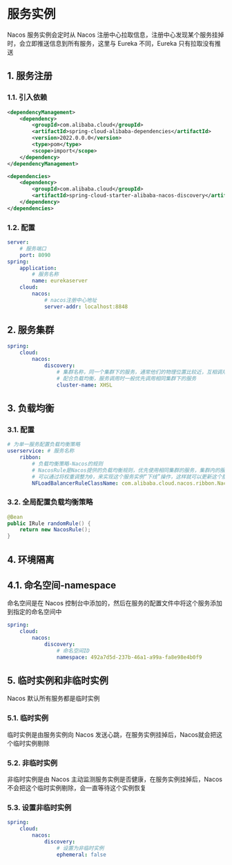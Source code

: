 # 服务实例

Nacos 服务实例会定时从 Nacos 注册中心拉取信息，注册中心发现某个服务挂掉时，会立即推送信息到所有服务，这里与 Eureka 不同，Eureka 只有拉取没有推送

## 1. 服务注册

### 1.1. 引入依赖

```xml
<dependencyManagement>
    <dependency>
        <groupId>com.alibaba.cloud</groupId>
        <artifactId>spring-cloud-alibaba-dependencies</artifactId>
        <version>2022.0.0.0</version>
        <type>pom</type>
        <scope>import</scope>
    </dependency>
</dependencyManagement>

<dependencies>
	<dependency>
    	<groupId>com.alibaba.cloud</groupId>
        <artifactId>spring-cloud-starter-alibaba-nacos-discovery</artifactId>
    </dependency>
</dependencies>
```

### 1.2. 配置

```yaml 
server:
	# 服务端口
	port: 8090
spring:
	application:
		# 服务名称
		name: eurekaserver
	cloud:
		nacos:
			# nacos注册中心地址 
			server-addr: localhost:8848
```

## 2. 服务集群

```yaml
spring:
	cloud:
		nacos:
			discovery:
				# 集群名称，同一个集群下的服务，通常他们的物理位置比较近，互相调用API时的延时比较低，默认集群名称：DEFAULT
				# 配合负载均衡，服务调用时一般优先调用相同集群下的服务
				cluster-name: XHSL
```

## 3. 负载均衡

### 3.1. 配置

```yaml
# 为单一服务配置负载均衡策略
userservice: # 服务名称
	ribbon:
		# 负载均衡策略-Nacos的规则
		# NacosRule是Nacos提供的负载均衡规则，优先使用相同集群的服务，集群内的服务根据权重来分配，默认权重都是1，可以在Nacos控制台配置
		# 可以通过将权重调整为0，来实现这个服务实例“下线”操作，这样就可以更新这个服务了
		NFLoadBalancerRuleClassName: com.alibaba.cloud.nacos.ribbon.NacosRule
```

### 3.2. 全局配置负载均衡策略

```java
@Bean
public IRule randomRule() {
    return new NacosRule();
}
```

## 4. 环境隔离

## 4.1. 命名空间-namespace

命名空间是在 Nacos 控制台中添加的，然后在服务的配置文件中将这个服务添加到指定的命名空间中

```yaml
spring:
	cloud:
		nacos:
			discovery:
				# 命名空间ID
				namespace: 492a7d5d-237b-46a1-a99a-fa8e98e4b0f9
```

## 5. 临时实例和非临时实例

Nacos 默认所有服务都是临时实例

### 5.1. 临时实例

临时实例是由服务实例向 Nacos 发送心跳，在服务实例挂掉后，Nacos就会把这个临时实例剔除

### 5.2. 非临时实例

非临时实例是由 Nacos 主动监测服务实例是否健康，在服务实例挂掉后，Nacos不会把这个临时实例剔除，会一直等待这个实例恢复

### 5.3. 设置非临时实例

```yaml
spring:
	cloud:
		nacos:
			discovery:
				# 设置为非临时实例
				ephemeral: false
```

